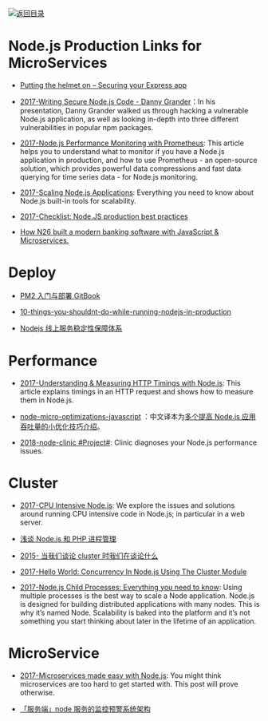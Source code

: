 [![返回目录](https://parg.co/UGo)](https://github.com/wxyyxc1992/Awesome-Links)

# Node.js Production Links for MicroServices

* [Putting the helmet on – Securing your Express app](https://parg.co/U55)

- [2017-Writing Secure Node.js Code - Danny Grander](https://parg.co/bVL)：In his presentation, Danny Grander walked us through hacking a vulnerable Node.js application, as well as looking in-depth into three different vulnerabilities in popular npm packages.

* [2017-Node.js Performance Monitoring with Prometheus](https://parg.co/bed): This article helps you to understand what to monitor if you have a Node.js application in production, and how to use Prometheus - an open-source solution, which provides powerful data compressions and fast data querying for time series data - for Node.js monitoring.

* [2017-Scaling Node.js Applications](https://parg.co/b1y): Everything you need to know about Node.js built-in tools for scalability.

* [2017-Checklist: Node.JS production best practices](http://goldbergyoni.com/checklist-best-practice-of-node-js-in-production/)

* [How N26 built a modern banking software with JavaScript & Microservices.](https://parg.co/UXc)

# Deploy

* [PM2 入门与部署 GitBook](https://wohugb.gitbooks.io/pm2/content/index.html)

* [10-things-you-shouldnt-do-while-running-nodejs-in-production](https://hashnode.com/post/10-things-you-shouldnt-do-while-running-nodejs-in-production-cisab2fyu0s9oth5341faywcw)

* [Nodejs 线上服务稳定性保障体系](http://www.tuicool.com/articles/RRvQ7zi)

# Performance

* [2017-Understanding & Measuring HTTP Timings with Node.js](https://blog.risingstack.com/measuring-http-timings-node-js/): This article explains timings in an HTTP request and shows how to measure them in Node.js.

- [node-micro-optimizations-javascript](https://www.infoq.com/articles/node-micro-optimizations-javascript) ：中文译本为[多个提高 Node.js 应用吞吐量的小优化技巧介绍](https://zhuanlan.zhihu.com/p/25276558)。

- [2018-node-clinic #Project#](https://github.com/nearform/node-clinic): Clinic diagnoses your Node.js performance issues.

# Cluster

* [2017-CPU Intensive Node.js](https://codeburst.io/cpu-intensive-node-js-part-1-1218b102e5ec): We explore the issues and solutions around running CPU intensive code in Node.js; in particular in a web server.

* [浅谈 Node.js 和 PHP 进程管理](http://taobaofed.org/blog/2015/11/24/nodejs-php-process-manager/)

* [2015- 当我们谈论 cluster 时我们在谈论什么](http://taobaofed.org/blog/2015/11/03/nodejs-cluster/)

* [2017-Hello World: Concurrency In Node.js Using The Cluster Module](http://6me.us/AKz9)

* [2017-Node.js Child Processes: Everything you need to know](https://parg.co/bLq): Using multiple processes is the best way to scale a Node application. Node.js is designed for building distributed applications with many nodes. This is why it’s named Node. Scalability is baked into the platform and it’s not something you start thinking about later in the lifetime of an application.

# MicroService

* [2017-Microservices made easy with Node.js](https://arm.ag/microservices-made-easy-with-node-js-f41bb2be2d3c): You might think microservices are too hard to get started with. This post will prove otherwise.

- [「服务端」node 服务的监控预警系统架构](https://github.com/ShowJoy-com/showjoy-blog/issues/4)
